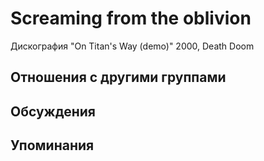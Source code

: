 # Screaming from the oblivion

Дискография
"On Titan's Way (demo)" 2000, Death Doom

## Отношения с другими группами


## Обсуждения


## Упоминания

